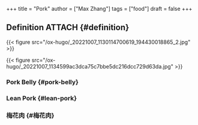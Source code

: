 +++
title = "Pork"
author = ["Max Zhang"]
tags = ["food"]
draft = false
+++

## Definition <span class="tag"><span class="ATTACH">ATTACH</span></span> {#definition}

<a id="figure--fig:"></a>

{{< figure src="/ox-hugo/_20221007_1130114700619_194430018865_2.jpg" >}}

<a id="figure--fig:"></a>

{{< figure src="/ox-hugo/_20221007_1134599ac3dca75c7bbe5dc216dcc729d63da.jpg" >}}


### Pork Belly {#pork-belly}


### Lean Pork {#lean-pork}


### 梅花肉 {#梅花肉}
